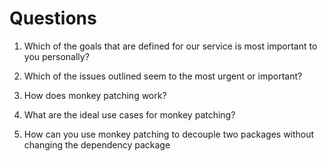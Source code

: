 # Questions

1. Which of the goals that are defined for our service is most important to you personally?
2. Which of the issues outlined seem to the most urgent or important?

3. How does monkey patching work?
4. What are the ideal use cases for monkey patching?
5. How can you use monkey patching to decouple two packages without changing the dependency package  
